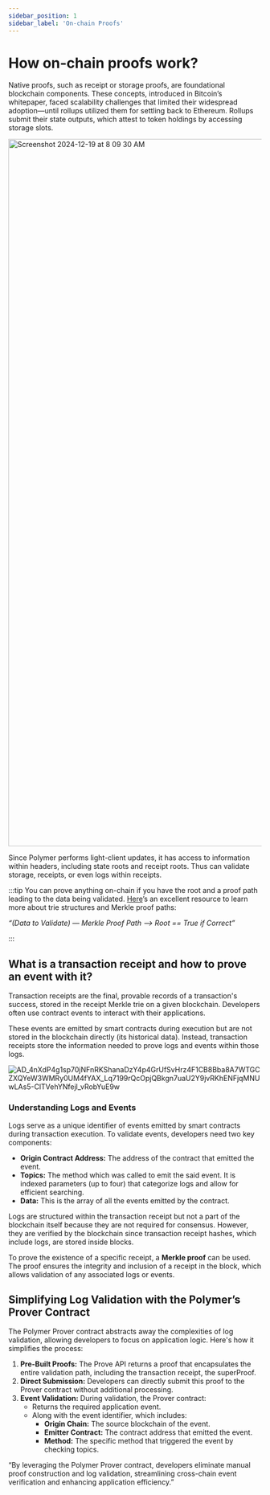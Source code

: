```yaml
---
sidebar_position: 1
sidebar_label: 'On-chain Proofs'
---
```


# How on-chain proofs work?

Native proofs, such as receipt or storage proofs, are foundational blockchain components. These concepts, introduced in Bitcoin’s whitepaper, faced scalability challenges that limited their widespread adoption—until rollups utilized them for settling back to Ethereum. Rollups submit their state outputs, which attest to token holdings by accessing storage slots.

<img width="1408" alt="Screenshot 2024-12-19 at 8 09 30 AM" src="https://github.com/user-attachments/assets/16d82f35-9dee-4e4c-bb7e-10364994c854" />

Since Polymer performs light-client updates, it has access to information within headers, including state roots and receipt roots. Thus can validate storage, receipts, or even logs within receipts.

:::tip You can prove anything on-chain if you have the root and a proof path leading to the data being validated. [Here](https://medium.com/coinmonks/ethereum-data-transaction-receipt-trie-and-logs-simplified-30e3ae8dc3cf)’s an excellent resource to learn more about trie structures and Merkle proof paths:

_“(Data to Validate) — Merkle Proof Path —> Root == True if Correct”_

:::

## What is a transaction receipt and how to prove an event with it?

Transaction receipts are the final, provable records of a transaction's success, stored in the receipt Merkle trie on a given blockchain. Developers often use contract events to interact with their applications.

These events are emitted by smart contracts during execution but are not stored in the blockchain directly (its historical data). Instead, transaction receipts store the information needed to prove logs and events within those logs.

![AD_4nXdP4g1sp70jNFnRKShanaDzY4p4GrUfSvHrz4F1CB8Bba8A7WTGCZXQYeW3WMRy0UM4fYAX_Lq7199rQcOpjQBkgn7uaU2Y9jvRKhENFjqMNUwLAs5-ClTVehYNfejl_vRobYuE9w](https://github.com/user-attachments/assets/3f28c4dc-8d89-41db-87e5-1c43e1c1b166)

### Understanding Logs and Events

Logs serve as a unique identifier of events emitted by smart contracts during transaction execution. To validate events, developers need two key components:
- **Origin Contract Address:** The address of the contract that emitted the event.
- **Topics:** The method which was called to emit the said event. It is indexed parameters (up to four) that categorize logs and allow for efficient searching.
- **Data:** This is the array of all the events emitted by the contract. 

Logs are structured within the transaction receipt but not a part of the blockchain itself because they are not required for consensus. However, they are verified by the blockchain since transaction receipt hashes, which include logs, are stored inside blocks.

To prove the existence of a specific receipt, a **Merkle proof** can be used. The proof ensures the integrity and inclusion of a receipt in the block, which allows validation of any associated logs or events.

## Simplifying Log Validation with the Polymer’s Prover Contract

The Polymer Prover contract abstracts away the complexities of log validation, allowing developers to focus on application logic. Here's how it simplifies the process:

1. **Pre-Built Proofs:** The Prove API returns a proof that encapsulates the entire validation path, including the transaction receipt, the superProof.
2. **Direct Submission:** Developers can directly submit this proof to the Prover contract without additional processing.
3. **Event Validation:** During validation, the Prover contract:
     - Returns the required application event.
     - Along with the event identifier, which includes:
         - **Origin Chain:** The source blockchain of the event.
         - **Emitter Contract:** The contract address that emitted the event.
         - **Method:** The specific method that triggered the event by checking topics.

“By leveraging the Polymer Prover contract, developers eliminate manual proof construction and log validation, streamlining cross-chain event verification and enhancing application efficiency.”

